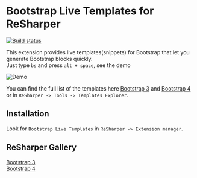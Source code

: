 # Bootstrap Live Templates for ReSharper

[![Build status](https://ci.appveyor.com/api/projects/status/46d3wvd5mbw4p48x?svg=true)](https://ci.appveyor.com/project/olsh/resharper-bootstrap-templates)

This extension provides live templates(snippets) for Bootstrap that let you generate Bootstrap blocks quickly.  
Just type `bs` and press `alt + space`, see the demo

![Demo](https://github.com/olsh/resharper-bootstrap-templates/raw/master/images/demo.gif)

You can find the full list of the templates here [Bootstrap 3](templates/bs3/) and [Bootstrap 4](templates/bs4/) or in `ReSharper -> Tools -> Templates Explorer`.

## Installation

Look for `Bootstrap Live Templates` in `ReSharper -> Extension manager`.  

## ReSharper Gallery
[Bootstrap 3](https://plugins.jetbrains.com/plugin/11658-bootstrap-3-live-templates)  
[Bootstrap 4](https://plugins.jetbrains.com/plugin/11678-bootstrap-4-live-templates)
